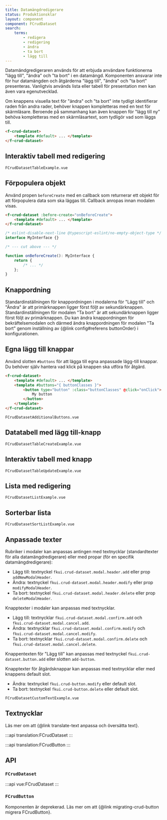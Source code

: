```yaml
---
title: Datamängdredigerare
status: Produktionsklar
layout: component
component: FCrudDataset
search:
    terms:
        - redigera
        - redigering
        - ändra
        - ta bort
        - lägg till
---
```


Datamändgredigeraren används för att erbjuda användare funktionerna "lägg till", "ändra" och "ta bort" i en datamängd.
Komponenten ansvarar inte för hur datamängden och åtgärderna "lägg till", "ändra" och "ta bort" presenteras.
Vanligtvis används lista eller tabell för presentation men kan även vara egenutvecklad.

Om knappens visuella text för "ändra" och "ta bort" inte tydligt identifierar raden från andra rader,
behöver knappen kompletteras med en text för skärmläsare.
Beroende på sammanhang kan även knappen för "lägg till ny" behöva kompletteras med en skärmläsartext,
som tydligör vad som läggs till.

```html name=base hidden
<f-crud-dataset>
    <template #default> ... </template>
</f-crud-dataset>
```

## Interaktiv tabell med redigering

```import
FCrudDatasetTableExample.vue
```

## Förpopulera objekt

Använd propen `beforeCreate` med en callback som returnerar ett objekt för att förpopulera data som ska läggas till.
Callback anropas innan modalen visas.

```html static
<f-crud-dataset :before-create="onBeforeCreate">
    <template #default> ... </template>
</f-crud-dataset>
```

```ts
/* eslint-disable-next-line @typescript-eslint/no-empty-object-type */
interface MyInterface {}

/* --- cut above --- */

function onBeforeCreate(): MyInterface {
    return {
        /* ... */
    };
}
```

## Knappordning

Standardinställningen för knappordningen i modalerna för "Lägg till" och "Ändra" är att primärknappen ligger först följt av sekundärknappen.
Standardinställningen för modalen "Ta bort" är att sekundärknappen ligger först följt av primärknappen.
Du kan ändra knappordningen för bekräftelsemodalen och därmed ändra knappordningen för modalen "Ta bort" genom inställning av {@link config#referens buttonOrder} i konfigurationen.

## Egna lägg till knappar

Använd slotten `#buttons` för att lägga till egna anpassade lägg-till knappar.
Du behöver själv hantera vad klick på knappen ska utföra för åtgärd.

```html compare=base
<f-crud-dataset>
    <template #default> ... </template>
    <template #buttons="{ buttonClasses }">
        <button type="button" :class="buttonClasses" @click="onClick">
            My button
        </button>
    </template>
</f-crud-dataset>
```

```import nomarkup
FCrudDatasetAdditionalButtons.vue
```

## Datatabell med lägg till-knapp

```import
FCrudDatasetTableCreateExample.vue
```

## Interaktiv tabell med knapp

```import
FCrudDatasetTableUpdateExample.vue
```

## Lista med redigering

```import
FCrudDatasetListExample.vue
```

## Sorterbar lista

```import
FCrudDatasetSortListExample.vue
```

## Anpassade texter

Rubriker i modaler kan anpassas antingen med textnycklar (standardtexter för alla datamängdredigerare) eller med propar (för en specifik datamängdredigerare):

- Lägg till: textnyckel `fkui.crud-dataset.modal.header.add` eller prop `addNewModalHeader`.
- Ändra: textnyckel `fkui.crud-dataset.modal.header.modify` eller prop `modifyModalHeader`.
- Ta bort: textnyckel `fkui.crud-dataset.modal.header.delete` eller prop `deleteModalHeader`.

Knapptexter i modaler kan anpassas med textnycklar.

- Lägg till: textnycklar `fkui.crud-dataset.modal.confirm.add` och `fkui.crud-dataset.modal.cancel.add`.
- Ändra: textnycklar `fkui.crud-dataset.modal.confirm.modify` och `fkui.crud-dataset.modal.cancel.modify`.
- Ta bort: textnycklar `fkui.crud-dataset.modal.confirm.delete` och `fkui.crud-dataset.modal.cancel.delete`.

Knappentexten för "Lägg till" kan anpassas med textnyckel `fkui.crud-dataset.button.add` eller slotten `add-button`.

Knapptexter för åtgärdsknappar kan anpassas med textnycklar eller med knappens default slot.

- Ändra: textnyckel `fkui.crud-button.modify` eller default slot.
- Ta bort: textnyckel `fkui.crud-button.delete` eller default slot.

```import
FCrudDatasetCustomTextExample.vue
```

## Textnycklar

Läs mer om att {@link translate-text anpassa och översätta text}.

:::api
translation:FCrudDataset
:::

:::api
translation:FCrudButton
:::

## API

### `FCrudDataset`

:::api
vue:FCrudDataset
:::

### `FCrudButton`

Komponenten är deprekerad.
Läs mer om att {@link migrating-crud-button migrera FCrudButton}.
